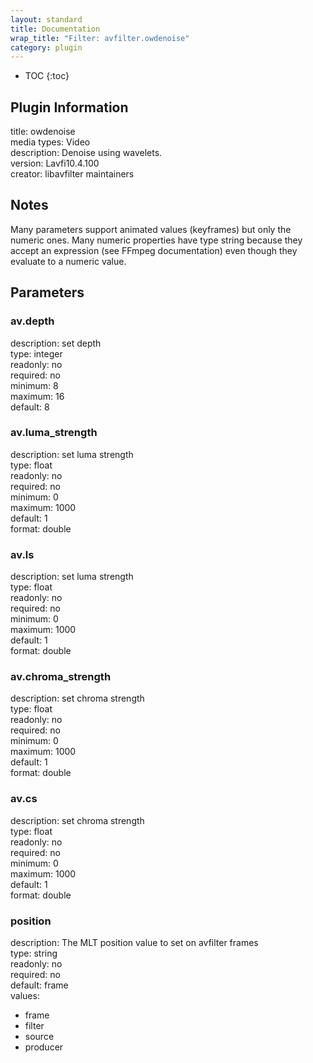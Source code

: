 ```yaml
---
layout: standard
title: Documentation
wrap_title: "Filter: avfilter.owdenoise"
category: plugin
---
```

* TOC
{:toc}

## Plugin Information

title: owdenoise  
media types:
Video  
description: Denoise using wavelets.  
version: Lavfi10.4.100  
creator: libavfilter maintainers  

## Notes

Many parameters support animated values (keyframes) but only the numeric ones. Many numeric properties have type string because they accept an expression (see FFmpeg documentation) even though they evaluate to a numeric value.

## Parameters

### av.depth

  
description:
set depth  
type: integer  
readonly: no  
required: no  
minimum: 8  
maximum: 16  
default: 8  

### av.luma_strength

  
description:
set luma strength  
type: float  
readonly: no  
required: no  
minimum: 0  
maximum: 1000  
default: 1  
format: double  

### av.ls

  
description:
set luma strength  
type: float  
readonly: no  
required: no  
minimum: 0  
maximum: 1000  
default: 1  
format: double  

### av.chroma_strength

  
description:
set chroma strength  
type: float  
readonly: no  
required: no  
minimum: 0  
maximum: 1000  
default: 1  
format: double  

### av.cs

  
description:
set chroma strength  
type: float  
readonly: no  
required: no  
minimum: 0  
maximum: 1000  
default: 1  
format: double  

### position

  
description:
The MLT position value to set on avfilter frames  
type: string  
readonly: no  
required: no  
default: frame  
values:  

* frame
* filter
* source
* producer

